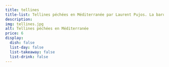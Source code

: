 ```yaml
---
title: tellines
title-list: Tellines péchées en Méditerranée par Laurent Pujos. La barquette de 350g.
description:
img: tellines.jpg
alt: Tellines péchées en Méditerranée
price: 6
display:
  dish: false
  list-day: false
  list-takeaway: false
  list-drink: false
---
```

